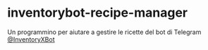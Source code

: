 # inventorybot-recipe-manager
Un programmino per aiutare a gestire le ricette del bot di Telegram [@InventoryXBot](http://telegram.me/inventoryxbot)
